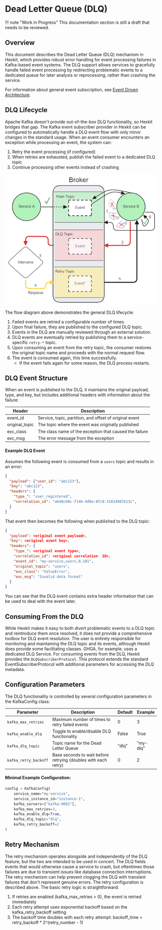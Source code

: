 <!--
 Copyright 2021 - 2025 Universität Tübingen, DKFZ, EMBL, and Universität zu Köln
 for the German Human Genome-Phenome Archive (GHGA)

 Licensed under the Apache License, Version 2.0 (the "License");
 you may not use this file except in compliance with the License.
 You may obtain a copy of the License at

     http://www.apache.org/licenses/LICENSE-2.0

 Unless required by applicable law or agreed to in writing, software
 distributed under the License is distributed on an "AS IS" BASIS,
 WITHOUT WARRANTIES OR CONDITIONS OF ANY KIND, either express or implied.
 See the License for the specific language governing permissions and
 limitations under the License.
-->
# Dead Letter Queue (DLQ)

!!! note "Work in Progress"
    This documentation section is still a draft that needs to be reviewed.

## Overview
This document describes the Dead Letter Queue (DLQ) mechanism in Hexkit, which provides robust error handling for event processing failures in Kafka-based event systems. The DLQ support allows services to gracefully handle failed event processing by redirecting problematic events to a dedicated queue for later analysis or reprocessing, rather than crashing the service.

For information about general event subscription, see [Event Driven Architecture](./event_driven_arch.md).

## DLQ Lifecycle

Apache Kafka doesn't provide out-of-the-box DLQ functionality, so Hexkit bridges that gap. The Kafka event subscriber provider in Hexkit can be configured to automatically handle a DLQ event flow with only minor changes in the standard usage. When an event consumer encounters an exception while processing an event, the system can:

1. Retry the event processing (if configured)
2. When retries are exhausted, publish the failed event to a dedicated DLQ topic
3. Continue processing other events instead of crashing

![DLQ Lifecycle Diagram](img/numbered_dlq_flow.png)

The flow diagram above demonstrates the general DLQ lifecycle:

1. Failed events are retried a configurable number of times.
2. Upon final failure, they are published to the configured DLQ topic.
3. Events in the DLQ are manually reviewed through an external solution.
4. DLQ events are eventually retried by publishing them to a service-specific `retry-*` topic.
5. Upon consuming an event from the retry topic, the consumer restores the original
topic name and proceeds with the normal request flow.
1. The event is consumed again, this time successfully.
   - If the event fails again for some reason, the DLQ process restarts.


## DLQ Event Structure

When an event is published to the DLQ, it maintains the original payload, type, and key, but includes additional headers with information about the failure:

| Header         | Description                                             |
|----------------|---------------------------------------------------------|
| event_id       | Service, topic, partition, and offset of original event |
| original_topic | The topic where the event was originally published      |
| exc_class      | The class name of the exception that caused the failure |
| exc_msg        | The error message from the exception                    |

#### Example DLQ Event

Assumes the following event is consumed from a `users` topic and results in an error:
```json
{
  "payload": {"user_id": "abc123"},
  "key": "abc123",
  "headers": {
    "type_": "user_registered",
    "correlation_id": "a648c68c-f14b-4d0a-8fc8-31824987613c",
  }
}
```

That event then becomes the following when published to the DLQ topic:
```json
{
  "payload": <original event payload>,
  "key": <original event key>,
  "headers": {
    "type_": <original event type>,
    "correlation_id": <original correlation  ID>,
    "event_id": "my-service,users,0,101",
    "original_topic": "users",
    "exc_class": "ValueError",
    "exc_msg": "Invalid data format"
  }
}
```

You can see that the DLQ event contains extra header information that can be used to
deal with the event later.

## Consuming From the DLQ

While Hexkit makes it easy to both divert problematic events to a DLQ topic and reintroduce them once resolved, it does not provide a comprehensive toolbox for DLQ event resolution. The user is entirely responsible for monitoring and maintaining the DLQ topic and its events, although Hexkit does provide some facilitating classes. GHGA, for example, uses a dedicated DLQ Service.
For consuming events from the DLQ, Hexkit provides the `DLQSubscriberProtocol`. This protocol extends the standard EventSubscriberProtocol with additional parameters for accessing the DLQ metadata.


## Configuration Parameters

The DLQ functionality is controlled by several configuration parameters in the KafkaConfig class:

| Parameter             | Description                                                    | Default | Example  |
|-----------------------|----------------------------------------------------------------|---------|----------|
| `kafka_max_retries`   | Maximum number of times to retry failed events                 | 0       | 3        |
| `kafka_enable_dlq`    | Toggle to enable/disable DLQ functionality                     | False   | True     |
| `kafka_dlq_topic`     | Topic name for the Dead Letter Queue                           | "dlq"   | "my-dlq" |
| `kafka_retry_backoff` | Base seconds to wait before retrying (doubles with each retry) | 0       | 2        |

#### Minimal Example Configuration:

```python
config = KafkaConfig(
    service_name="my-service",
    service_instance_id="instance-1",
    kafka_servers=["kafka:9092"],
    kafka_max_retries=3,
    kafka_enable_dlq=True,
    kafka_dlq_topic="dlq",
    kafka_retry_backoff=2
)
```

## Retry Mechanism

The retry mechanism operates alongside and independently of the DLQ feature, but the two are intended to be used in concert. The DLQ fields events that would otherwise cause a service to crash, but oftentimes those failures are due to transient issues like database connection interruptions. The retry mechanism can help prevent clogging the DLQ with transient failures that don't represent genuine
errors. The retry configuration is described above. The basic retry logic is straightforward:

1. If retries are enabled (kafka_max_retries > 0), the event is retried immediately
2. Each retry attempt uses exponential backoff based on the kafka_retry_backoff setting
3. The backoff time doubles with each retry attempt: backoff_time = retry_backoff * 2^(retry_number - 1)
